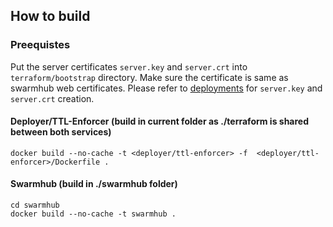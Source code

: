 ## How to build

### Preequistes
Put the server certificates `server.key` and `server.crt` into `terraform/bootstrap` directory. Make sure the certificate is same as swarmhub web certificates. Please refer to [deployments](../deployments/README.md) for `server.key` and `server.crt` creation.

#### Deployer/TTL-Enforcer (build in current folder as ./terraform is shared between both services)
```
docker build --no-cache -t <deployer/ttl-enforcer> -f  <deployer/ttl-enforcer>/Dockerfile .
```

#### Swarmhub (build in ./swarmhub folder)
```
cd swarmhub
docker build --no-cache -t swarmhub .
```